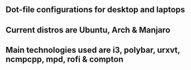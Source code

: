 ## Dot-file configurations for desktop and laptops
## Current distros are Ubuntu, Arch & Manjaro
## Main technologies used are i3, polybar, urxvt, ncmpcpp, mpd, rofi & compton
